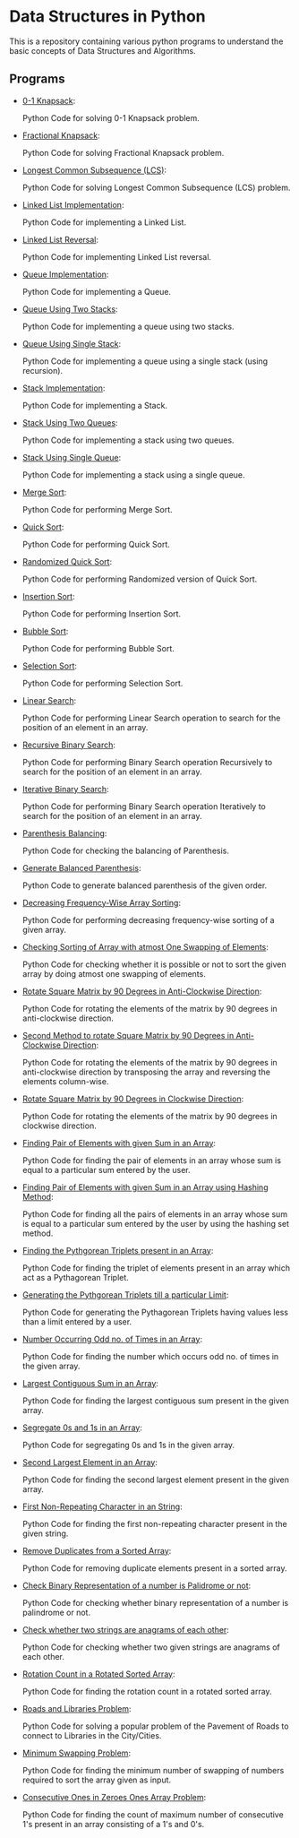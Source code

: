 # Data Structures in Python

This is a repository containing various python programs to understand the basic concepts of Data Structures and Algorithms.


## Programs

* [0-1 Knapsack](https://github.com/altruistcoder/Data-Structures-Python/blob/master/01_knapsack.py):

  Python Code for solving 0-1 Knapsack problem.


* [Fractional Knapsack](https://github.com/altruistcoder/Data-Structures-Python/blob/master/fractional_knapsack.py):

  Python Code for solving Fractional Knapsack problem.


* [Longest Common Subsequence (LCS)](https://github.com/altruistcoder/Data-Structures-Python/blob/master/lcs.py):

  Python Code for solving Longest Common Subsequence (LCS) problem.


* [Linked List Implementation](https://github.com/altruistcoder/Data-Structures-Python/blob/master/Linked%20List/linked_list_implementation.py):

  Python Code for implementing a Linked List.


* [Linked List Reversal](https://github.com/altruistcoder/Data-Structures-Python/blob/master/Linked%20List/linked_list_reversal.py):

  Python Code for implementing Linked List reversal.


* [Queue Implementation](https://github.com/altruistcoder/Data-Structures-Python/blob/master/Queue/queue_implementation.py):

  Python Code for implementing a Queue.


* [Queue Using Two Stacks](https://github.com/altruistcoder/Data-Structures-Python/blob/master/Queue/queue_using_two_stacks.py):

  Python Code for implementing a queue using two stacks.


* [Queue Using Single Stack](https://github.com/altruistcoder/Data-Structures-Python/blob/master/Queue/queue_using_single_stack.py):

  Python Code for implementing a queue using a single stack (using recursion).


* [Stack Implementation](https://github.com/altruistcoder/Data-Structures-Python/blob/master/Stack/stack_implementation.py):

  Python Code for implementing a Stack.


* [Stack Using Two Queues](https://github.com/altruistcoder/Data-Structures-Python/blob/master/Stack/stack_using_two_queues.py):

  Python Code for implementing a stack using two queues.


* [Stack Using Single Queue](https://github.com/altruistcoder/Data-Structures-Python/blob/master/Stack/stack_using_single_queue.py):

  Python Code for implementing a stack using a single queue.


* [Merge Sort](https://github.com/altruistcoder/Data-Structures-Python/blob/master/Sorting%20Algorithms/merge_sort.py):

  Python Code for performing Merge Sort.


* [Quick Sort](https://github.com/altruistcoder/Data-Structures-Python/blob/master/Sorting%20Algorithms/quick_sort.py):

  Python Code for performing Quick Sort.


* [Randomized Quick Sort](https://github.com/altruistcoder/Data-Structures-Python/blob/master/Sorting%20Algorithms/quick_sort_randomized.py):

  Python Code for performing Randomized version of Quick Sort.


* [Insertion Sort](https://github.com/altruistcoder/Data-Structures-Python/blob/master/Sorting%20Algorithms/insertion_sort.py):

  Python Code for performing Insertion Sort.


* [Bubble Sort](https://github.com/altruistcoder/Data-Structures-Python/blob/master/Sorting%20Algorithms/bubble_sort.py):

  Python Code for performing Bubble Sort.


* [Selection Sort](https://github.com/altruistcoder/Data-Structures-Python/blob/master/Sorting%20Algorithms/selection_sort.py):

  Python Code for performing Selection Sort.


* [Linear Search](https://github.com/altruistcoder/Data-Structures-Python/blob/master/Searching%20Algorithms/linear_search.py):

  Python Code for performing Linear Search operation to search for the position of an element in an array.


* [Recursive Binary Search](https://github.com/altruistcoder/Data-Structures-Python/blob/master/Searching%20Algorithms/binary_search_iterative.py):

  Python Code for performing Binary Search operation Recursively to search for the position of an element in an array.


* [Iterative Binary Search](https://github.com/altruistcoder/Data-Structures-Python/blob/master/Searching%20Algorithms/binary_search_recursive.py):

  Python Code for performing Binary Search operation Iteratively to search for the position of an element in an array.


* [Parenthesis Balancing](https://github.com/altruistcoder/Data-Structures-Python/blob/master/parenthesis_balanced_checking.py):

  Python Code for checking the balancing of Parenthesis.


* [Generate Balanced Parenthesis](https://github.com/altruistcoder/Data-Structures-Python/blob/master/generate_parenthesis.py):

  Python Code to generate balanced parenthesis of the given order.


* [Decreasing Frequency-Wise Array Sorting](https://github.com/altruistcoder/Data-Structures-Python/blob/master/decreasing_frequency_wise_sorting.py):

  Python Code for performing decreasing frequency-wise sorting of a given array.


* [Checking Sorting of Array with atmost One Swapping of Elements](https://github.com/altruistcoder/Data-Structures-Python/blob/master/check_one_swap_sort.py):

  Python Code for checking whether it is possible or not to sort the given array by doing atmost one swapping of elements.


* [Rotate Square Matrix by 90 Degrees in Anti-Clockwise Direction](https://github.com/altruistcoder/Data-Structures-Python/blob/master/90_rotate_square_matrix.py):

  Python Code for rotating the elements of the matrix by 90 degrees in anti-clockwise direction.


* [Second Method to rotate Square Matrix by 90 Degrees in Anti-Clockwise Direction](https://github.com/altruistcoder/Data-Structures-Python/blob/master/90_rotate_square_matrix2.py):

  Python Code for rotating the elements of the matrix by 90 degrees in anti-clockwise direction by transposing the array and reversing the elements column-wise.


* [Rotate Square Matrix by 90 Degrees in Clockwise Direction](https://github.com/altruistcoder/Data-Structures-Python/blob/master/90_rotate_square_matrix_clockwise.py):

  Python Code for rotating the elements of the matrix by 90 degrees in clockwise direction.


* [Finding Pair of Elements with given Sum in an Array](https://github.com/altruistcoder/Data-Structures-Python/blob/master/pair_with_given_sum.py):

  Python Code for finding the pair of elements in an array whose sum is equal to a particular sum entered by the user.


* [Finding Pair of Elements with given Sum in an Array using Hashing Method](https://github.com/altruistcoder/Data-Structures-Python/blob/master/pair_with_given_sum_hashing.py):

  Python Code for finding all the pairs of elements in an array whose sum is equal to a particular sum entered by the user by using the hashing set method.


* [Finding the Pythgorean Triplets present in an Array](https://github.com/altruistcoder/Data-Structures-Python/blob/master/find_pythagorean_triplet_in_array.py):

  Python Code for finding the triplet of elements present in an array which act as a Pythagorean Triplet.


* [Generating the Pythgorean Triplets till a particular Limit](https://github.com/altruistcoder/Data-Structures-Python/blob/master/generate_pythagorean_triplets.py):

  Python Code for generating the Pythagorean Triplets having values less than a limit entered by a user.


* [Number Occurring Odd no. of Times in an Array](https://github.com/altruistcoder/Data-Structures-Python/blob/master/number_occurring_odd_times.py):

  Python Code for finding the number which occurs odd no. of times in the given array.


* [Largest Contiguous Sum in an Array](https://github.com/altruistcoder/Data-Structures-Python/blob/master/largest_contiguous_array_sum.py):

  Python Code for finding the largest contiguous sum present in the given array.


* [Segregate 0s and 1s in an Array](https://github.com/altruistcoder/Data-Structures-Python/blob/master/segregate_0_1.py):

  Python Code for segregating 0s and 1s in the given array.


* [Second Largest Element in an Array](https://github.com/altruistcoder/Data-Structures-Python/blob/master/second_largest_in_array.py):

  Python Code for finding the second largest element present in the given array.


* [First Non-Repeating Character in an String](https://github.com/altruistcoder/Data-Structures-Python/blob/master/first_non_repeating_character.py):

  Python Code for finding the first non-repeating character present in the given string.


* [Remove Duplicates from a Sorted Array](https://github.com/altruistcoder/Data-Structures-Python/blob/master/remove_duplicates_sorted_array.py):

  Python Code for removing duplicate elements present in a sorted array.


* [Check Binary Representation of a number is Palidrome or not](https://github.com/altruistcoder/Data-Structures-Python/blob/master/binary_palindrome.py):

  Python Code for checking whether binary representation of a number is palindrome or not.


* [Check whether two strings are anagrams of each other](https://github.com/altruistcoder/Data-Structures-Python/blob/master/check_anagrams.py):

  Python Code for checking whether two given strings are anagrams of each other.


* [Rotation Count in a Rotated Sorted Array](https://github.com/altruistcoder/Data-Structures-Python/blob/master/rotation_count.py):

  Python Code for finding the rotation count in a rotated sorted array.

* [Roads and Libraries Problem](https://github.com/altruistcoder/Data-Structures-Python/blob/master/RoadandLibs.py):

  Python Code for solving a popular problem of the Pavement of Roads to connect to Libraries in the City/Cities.

* [Minimum Swapping Problem](https://github.com/altruistcoder/Data-Structures-Python/blob/master/minimum_swapping.py):

  Python Code for finding the minimum number of swapping of numbers required to sort the array given as input.

* [Consecutive Ones in Zeroes Ones Array Problem](https://github.com/altruistcoder/Data-Structures-Python/blob/master/max_consecutive_ones_zeroes.py):

  Python Code for finding the count of maximum number of consecutive 1's present in an array consisting of a 1's and 0's.